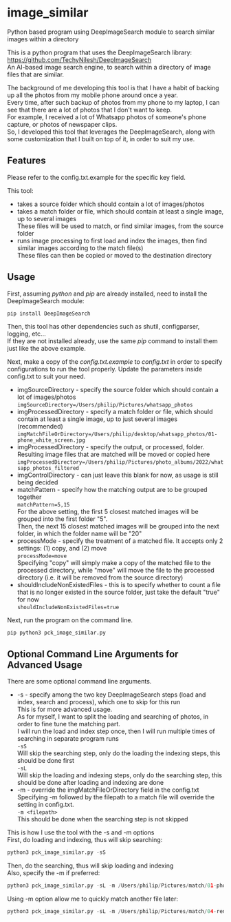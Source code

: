 # image_similar
Python based program using DeepImageSearch module to search similar images within a directory

This is a python program that uses the DeepImageSearch library:<br/>
https://github.com/TechyNilesh/DeepImageSearch<br/>
An AI-based image search engine, to search within a directory of image files that are similar.

The background of me developing this tool is that I have a habit of backing up all the photos from my mobile phone around once a year.<br/>
Every time, after such backup of photos from my phone to my laptop, I can see that there are a lot of photos that I don't want to keep.<br/>
For example, I received a lot of Whatsapp photos of someone's phone capture, or photos of newspaper clips.<br/>
So, I developed this tool that leverages the DeepImageSearch, along with some customization that I built on top of it, in order to suit my use.


Features
-

Please refer to the config.txt.example for the specific key field.

This tool:
* takes a source folder which should contain a lot of images/photos
* takes a match folder or file, which should contain at least a single image, up to several images<br/>
These files will be used to match, or find similar images, from the source folder<br/>
* runs image processing to first load and index the images, then find similar images according to the match file(s)<br/>
These files can then be copied or moved to the destination directory

Usage
-

First, assuming *python* and *pip* are already installed, need to install the DeepImageSearch module:<br/>
```shell
pip install DeepImageSearch
```

Then, this tool has other dependencies such as shutil, configparser, logging, etc...<br/>
If they are not installed already, use the same *pip* command to install them just like the above example.

Next, make a copy of the *config.txt.example* to *config.txt* in order to specify configurations to run the tool properly.
Update the parameters inside config.txt to suit your need.
* imgSourceDirectory - specify the source folder which should contain a lot of images/photos<br/>
```imgSourceDirectory=/Users/philip/Pictures/whatsapp_photos```<br/>
* imgProcessedDirectory - specify a match folder or file, which should contain at least a single image, up to just several images (recommended)<br/>
```imgMatchFileOrDirectory=/Users/philip/desktop/whatsapp_photos/01-phone_white_screen.jpg```<br/>
* imgProcessedDirectory - specify the output, or processed, folder. Resulting image files that are matched will be moved or copied here<br/>
```imgProcessedDirectory=/Users/philip/Pictures/photo_albums/2022/whatsapp_photos_filtered```<br/>
* imgControlDirectory - can just leave this blank for now, as usage is still being decided<br/>
* matchPattern - specify how the matching output are to be grouped together<br/>
```matchPattern=5,15```<br/>
For the above setting, the first 5 closest matched images will be grouped into the first folder "5".<br/>
Then, the next 15 closest matched images will be grouped into the next folder, in which the folder name will be "20"<br/>
* processMode - specify the treatment of a matched file. It accepts only 2 settings: (1) copy, and (2) move<br/>
```processMode=move```<br/>
Specifying "copy" will simply make a copy of the matched file to the processed directory, while "move" will move the file to the processed directory (i.e. it will be removed from the source directory)<br/>
* shouldIncludeNonExistedFiles - this is to specify whether to count a file that is no longer existed in the source folder, just take the default "true" for now<br/>
```shouldIncludeNonExistedFiles=true```<br/>

Next, run the program on the command line.<br/>
```python
pip python3 pck_image_similar.py
```

Optional Command Line Arguments for Advanced Usage
-

There are some optional command line arguments.
* -s - specify among the two key DeepImageSearch steps (load and index, search and process), which one to skip for this run<br/>
This is for more advanced usage.<br/>
As for myself, I want to split the loading and searching of photos, in order to fine tune the matching part.<br/>
I will run the load and index step once, then I will run multiple times of searching in separate program runs<br/>
```-sS```<br/>
Will skip the searching step, only do the loading the indexing steps, this should be done first<br/>
```-sL```<br/>
Will skip the loading and indexing steps, only do the searching step, this should be done after loading and indexing are done<br/>
* -m - override the imgMatchFileOrDirectory field in the config.txt<br/>
Specifying -m followed by the filepath to a match file will override the setting in config.txt.<br/>
```-m <filepath>```<br/>
This should be done when the searching step is not skipped<br/>

This is how I use the tool with the -s and -m options<br/>
First, do loading and indexing, thus will skip searching:
```python
python3 pck_image_similar.py -sS
```

Then, do the searching, thus will skip loading and indexing<br/>
Also, specify the -m if preferred:
```python
python3 pck_image_similar.py -sL -m /Users/philip/Pictures/match/01-phone_screen_white.jpg
```
Using -m option allow me to quickly match another file later:
```python
python3 pck_image_similar.py -sL -m /Users/philip/Pictures/match/04-renovations_room_of_cement.jpg
```
